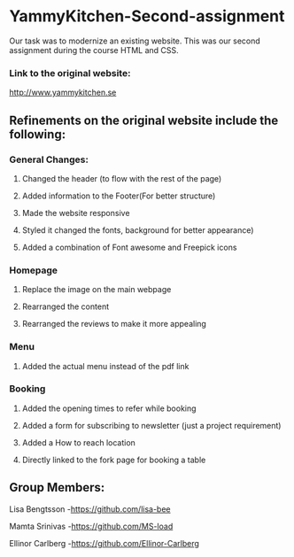 # YammyKitchen-Second-assignment
Our task was to modernize an existing website. This was our second assignment during the course HTML and CSS.

### Link to the original website:
http://www.yammykitchen.se


## Refinements on the original website include the following:
### General Changes:
1. Changed the header (to flow with the rest of the page)

2. Added information to the Footer(For better structure)

3. Made the website responsive

4. Styled it changed the fonts, background for better appearance)

5. Added a combination of Font awesome and Freepick icons

### Homepage
1. Replace the image on the main webpage

2. Rearranged the content

3. Rearranged the reviews to make it more appealing

### Menu
1. Added the actual menu instead of the pdf link

### Booking
1. Added the opening times to refer while booking

2. Added a form for subscribing to newsletter (just a project requirement)

3. Added a How to reach location

4. Directly linked to the fork page for booking a table 

## Group Members:
Lisa Bengtsson -https://github.com/lisa-bee

Mamta Srinivas -https://github.com/MS-load

Ellinor Carlberg -https://github.com/Ellinor-Carlberg
